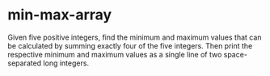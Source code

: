 # min-max-array
Given five positive integers, find the minimum and maximum values that can be calculated by summing exactly four of the five integers. Then print the respective minimum and maximum values as a single line of two space-separated long integers.
